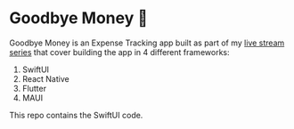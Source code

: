 # Goodbye Money 👋

Goodbye Money is an Expense Tracking app built as part of my [live stream series](https://nikolovlazar.com/twitch) that cover building the app in 4 different frameworks:
1. SwiftUI
2. React Native
3. Flutter
4. MAUI

This repo contains the SwiftUI code.
